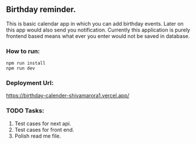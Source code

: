 ## Birthday reminder.
This is basic calendar app in which you can add birthday events. Later on this app would also send you notification. Currently this application is purely frontend based means what ever you enter would not be saved in database.

### How to run:
```
npm run install
npm run dev
```

### Deployment Url:
https://birthday-calender-shivamarora1.vercel.app/


### TODO Tasks:
1. Test cases for next api.
2. Test cases for front end.
3. Polish read me file.